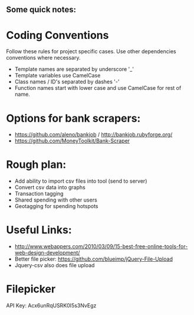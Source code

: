 ## Some quick notes:

# Coding Conventions

Follow these rules for project specific cases. Use other dependencies conventions where necessary.

* Template names are separated by underscore '_'
* Template variables use CamelCase
* Class names / ID's separated by dashes '-'
* Function names start with lower case and use CamelCase for rest of name.

# Options for bank scrapers:

* https://github.com/aleno/bankjob / http://bankjob.rubyforge.org/
* https://github.com/MoneyToolkit/Bank-Scraper

# Rough plan:

* Add ability to import csv files into tool (send to server)
* Convert csv data into graphs
* Transaction tagging
* Shared spending with other users
* Geotagging for spending hotspots

# Useful Links:

* http://www.webappers.com/2010/03/09/15-best-free-online-tools-for-web-design-development/
* Better file picker: https://github.com/blueimp/jQuery-File-Upload
* Jquery-csv also does file upload

# Filepicker
API Key: Acx6unRqUSRK0I5s3NvEgz